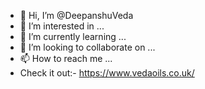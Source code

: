 - 👋 Hi, I’m @DeepanshuVeda
- 👀 I’m interested in ...
- 🌱 I’m currently learning ...
- 💞️ I’m looking to collaborate on ...
- 📫 How to reach me ...
- Check it out:- https://www.vedaoils.co.uk/

<!---
DeepanshuVeda/DeepanshuVeda is a ✨ special ✨ repository because its `README.md` (this file) appears on your GitHub profile.
You can click the Preview link to take a look at your changes.
--->
